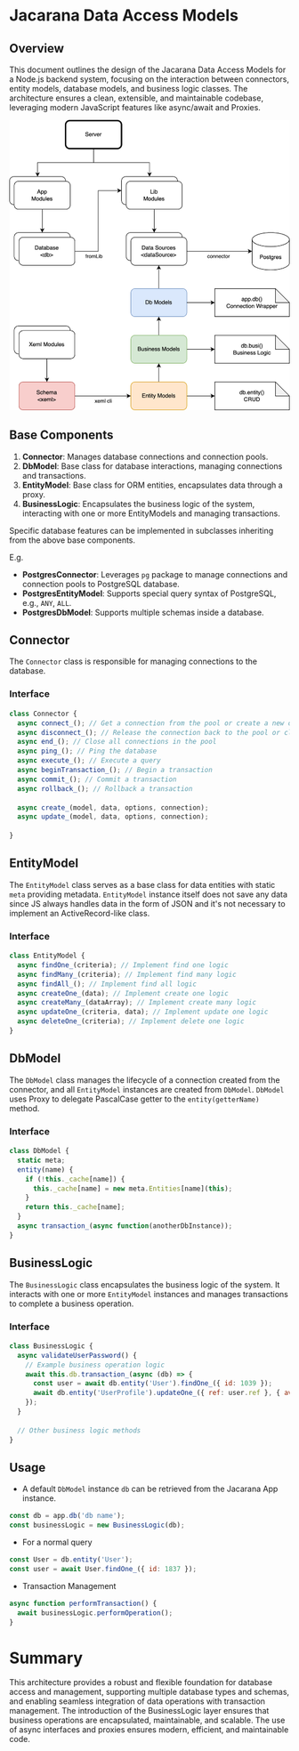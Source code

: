 # Jacarana Data Access Models 

## Overview

This document outlines the design of the Jacarana Data Access Models for a Node.js backend system, focusing on the interaction between connectors, entity models, database models, and business logic classes. The architecture ensures a clean, extensible, and maintainable codebase, leveraging modern JavaScript features like async/await and Proxies.

![arch](./images/data-access-models.png)

## Base Components

1. **Connector**: Manages database connections and connection pools.
2. **DbModel**: Base class for database interactions, managing connections and transactions.
3. **EntityModel**: Base class for ORM entities, encapsulates data through a proxy.
4. **BusinessLogic**: Encapsulates the business logic of the system, interacting with one or more EntityModels and managing transactions.

Specific database features can be implemented in subclasses inheriting from the above base components.

E.g.

- **PostgresConnector**: Leverages `pg` package to manage connections and connection pools to PostgreSQL database.
- **PostgresEntityModel**: Supports special query syntax of PostgreSQL, e.g., `ANY`, `ALL`.
- **PostgresDbModel**: Supports multiple schemas inside a database.

## Connector

The `Connector` class is responsible for managing connections to the database.

### Interface

```javascript
class Connector {
  async connect_(); // Get a connection from the pool or create a new one, depending on the driver
  async disconnect_(); // Release the connection back to the pool or close it
  async end_(); // Close all connections in the pool
  async ping_(); // Ping the database
  async execute_(); // Execute a query
  async beginTransaction_(); // Begin a transaction
  async commit_(); // Commit a transaction
  async rollback_(); // Rollback a transaction

  async create_(model, data, options, connection);
  async update_(model, data, options, connection);

}
```

## EntityModel

The `EntityModel` class serves as a base class for data entities with static `meta` providing metadata. `EntityModel` instance itself does not save any data since JS always handles data in the form of JSON and it's not necessary to implement an ActiveRecord-like class.

### Interface

```javascript
class EntityModel {
  async findOne_(criteria); // Implement find one logic
  async findMany_(criteria); // Implement find many logic
  async findAll_(); // Implement find all logic
  async createOne_(data); // Implement create one logic
  async createMany_(dataArray); // Implement create many logic
  async updateOne_(criteria, data); // Implement update one logic
  async deleteOne_(criteria); // Implement delete one logic
}
```

## DbModel

The `DbModel` class manages the lifecycle of a connection created from the connector, and all `EntityModel` instances are created from `DbModel`. `DbModel` uses Proxy to delegate PascalCase getter to the `entity(getterName)` method.

### Interface

```javascript
class DbModel {
  static meta;
  entity(name) {
    if (!this._cache[name]) {
      this._cache[name] = new meta.Entities[name](this);
    }
    return this._cache[name];
  }
  async transaction_(async function(anotherDbInstance));
}
```

## BusinessLogic

The `BusinessLogic` class encapsulates the business logic of the system. It interacts with one or more `EntityModel` instances and manages transactions to complete a business operation.

### Interface

```javascript
class BusinessLogic {
  async validateUserPassword() {
    // Example business operation logic
    await this.db.transaction_(async (db) => {
      const user = await db.entity('User').findOne_({ id: 1039 });
      await db.entity('UserProfile').updateOne_({ ref: user.ref }, { avatar: 'xxx' });
    });
  }

  // Other business logic methods
}
```

## Usage

- A default `DbModel` instance `db` can be retrieved from the Jacarana App instance.

```javascript
const db = app.db('db name');
const businessLogic = new BusinessLogic(db);
```

- For a normal query

```javascript
const User = db.entity('User');
const user = await User.findOne_({ id: 1837 });
```

- Transaction Management

```javascript
async function performTransaction() {
  await businessLogic.performOperation();
}
```

# Summary

This architecture provides a robust and flexible foundation for database access and management, supporting multiple database types and schemas, and enabling seamless integration of data operations with transaction management. The introduction of the BusinessLogic layer ensures that business operations are encapsulated, maintainable, and scalable. The use of async interfaces and proxies ensures modern, efficient, and maintainable code.